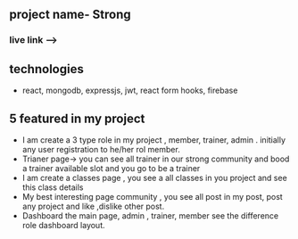 
## project name- Strong
### live link --> 

## technologies
- react, mongodb, expressjs, jwt, react form hooks, firebase

## 5 featured in my project
- I am create a 3 type role in my project , member, trainer, admin . initially any user registration to he/her rol member.
- Trianer page-> you can see all trainer in our strong community and bood a trainer available slot and you go to be a trainer
- I am create a classes page , you see a all classes in you project and see this class details
- My best interesting page community , you see all post in my post, post any project and like ,dislike other post.
- Dashboard the main page, admin , trainer, member see the difference role dashboard layout.
